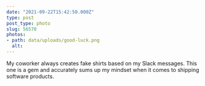 ```yaml
---
date: "2021-09-22T15:42:50.000Z"
type: post 
post_type: photo
slug: 56570
photos: 
- path: data/uploads/good-luck.png
  alt: 
---
```

My coworker always creates fake shirts based on my Slack messages. This one is a gem and accurately sums up my mindset when it comes to shipping software products.

